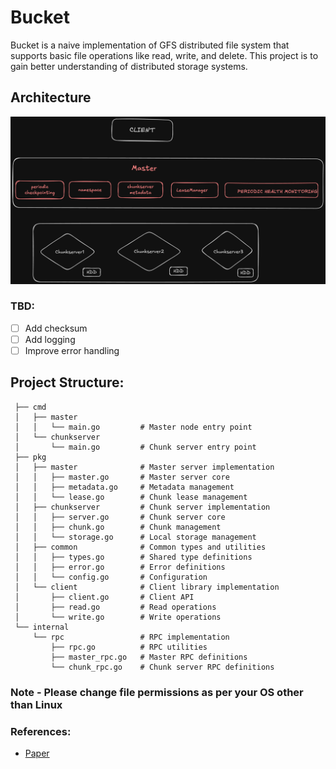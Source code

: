 # Bucket 
Bucket is a naive implementation of GFS distributed file system that supports basic file operations like read, write, and delete. This project is to gain better understanding of distributed storage systems.

## Architecture
![architecture](https://github.com/sauravfouzdar/bucket/blob/master/diagram.png?raw=true)

### TBD:
- [ ] Add checksum
- [ ] Add logging
- [ ] Improve error handling

## Project Structure:

```
 ├── cmd
 │   ├── master
 │   │   └── main.go         # Master node entry point
 │   └── chunkserver
 │       └── main.go         # Chunk server entry point
 ├── pkg
 │   ├── master              # Master server implementation
 │   │   ├── master.go       # Master server core
 │   │   ├── metadata.go     # Metadata management
 │   │   └── lease.go        # Chunk lease management
 │   ├── chunkserver         # Chunk server implementation
 │   │   ├── server.go       # Chunk server core
 │   │   ├── chunk.go        # Chunk management
 │   │   └── storage.go      # Local storage management
 │   ├── common              # Common types and utilities
 │   │   ├── types.go        # Shared type definitions
 │   │   ├── error.go        # Error definitions
 │   │   └── config.go       # Configuration
 │   └── client              # Client library implementation
 │       ├── client.go       # Client API
 │       ├── read.go         # Read operations
 │       └── write.go        # Write operations
 └── internal
     └── rpc                 # RPC implementation
         ├── rpc.go          # RPC utilities
         ├── master_rpc.go   # Master RPC definitions
         └── chunk_rpc.go    # Chunk server RPC definitions

```

### Note - Please change file permissions as per your OS other than Linux

### References:
- [Paper](https://gist.github.com/nficano/d6dcb1c5c3dccbfdbc85d39d4fa16323)
